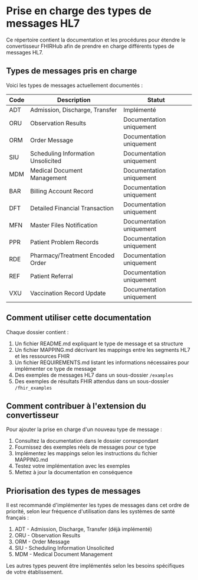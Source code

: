 # Prise en charge des types de messages HL7

Ce répertoire contient la documentation et les procédures pour étendre le convertisseur FHIRHub afin de prendre en charge différents types de messages HL7.

## Types de messages pris en charge

Voici les types de messages actuellement documentés :

| Code | Description | Statut |
|------|-------------|--------|
| ADT | Admission, Discharge, Transfer | Implémenté |
| ORU | Observation Results | Documentation uniquement |
| ORM | Order Message | Documentation uniquement |
| SIU | Scheduling Information Unsolicited | Documentation uniquement |
| MDM | Medical Document Management | Documentation uniquement |
| BAR | Billing Account Record | Documentation uniquement |
| DFT | Detailed Financial Transaction | Documentation uniquement |
| MFN | Master Files Notification | Documentation uniquement |
| PPR | Patient Problem Records | Documentation uniquement |
| RDE | Pharmacy/Treatment Encoded Order | Documentation uniquement |
| REF | Patient Referral | Documentation uniquement |
| VXU | Vaccination Record Update | Documentation uniquement |

## Comment utiliser cette documentation

Chaque dossier contient :

1. Un fichier README.md expliquant le type de message et sa structure
2. Un fichier MAPPING.md décrivant les mappings entre les segments HL7 et les ressources FHIR
3. Un fichier REQUIREMENTS.md listant les informations nécessaires pour implémenter ce type de message
4. Des exemples de messages HL7 dans un sous-dossier `/examples`
5. Des exemples de résultats FHIR attendus dans un sous-dossier `/fhir_examples`

## Comment contribuer à l'extension du convertisseur

Pour ajouter la prise en charge d'un nouveau type de message :

1. Consultez la documentation dans le dossier correspondant
2. Fournissez des exemples réels de messages pour ce type
3. Implémentez les mappings selon les instructions du fichier MAPPING.md
4. Testez votre implémentation avec les exemples
5. Mettez à jour la documentation en conséquence

## Priorisation des types de messages

Il est recommandé d'implémenter les types de messages dans cet ordre de priorité, selon leur fréquence d'utilisation dans les systèmes de santé français :

1. ADT - Admission, Discharge, Transfer (déjà implémenté)
2. ORU - Observation Results
3. ORM - Order Message
4. SIU - Scheduling Information Unsolicited
5. MDM - Medical Document Management

Les autres types peuvent être implémentés selon les besoins spécifiques de votre établissement.